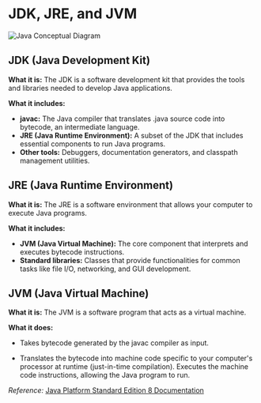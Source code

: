# JDK, JRE, and JVM

![Java Conceptual Diagram](/donny-nguyen.github.io/assets/images/java-conceptual-diagram.png)

## JDK (Java Development Kit)

**What it is:** The JDK is a software development kit that provides the tools and libraries needed to develop Java applications.

**What it includes:**
  * **javac:** The Java compiler that translates .java source code into bytecode, an intermediate language.
  * **JRE (Java Runtime Environment):** A subset of the JDK that includes essential components to run Java programs.
  * **Other tools:** Debuggers, documentation generators, and classpath management utilities.

## JRE (Java Runtime Environment)

**What it is:** The JRE is a software environment that allows your computer to execute Java programs.

**What it includes:**

  * **JVM (Java Virtual Machine):** The core component that interprets and executes bytecode instructions.
  * **Standard libraries:** Classes that provide functionalities for common tasks like file I/O, networking, and GUI development.

## JVM (Java Virtual Machine)

**What it is:** The JVM is a software program that acts as a virtual machine.

**What it does:**

  * Takes bytecode generated by the javac compiler as input.

  * Translates the bytecode into machine code specific to your computer's processor at runtime (just-in-time compilation).
Executes the machine code instructions, allowing the Java program to run.

<em>Reference:</em> [Java Platform Standard Edition 8 Documentation](https://docs.oracle.com/javase/8/docs/index.html)